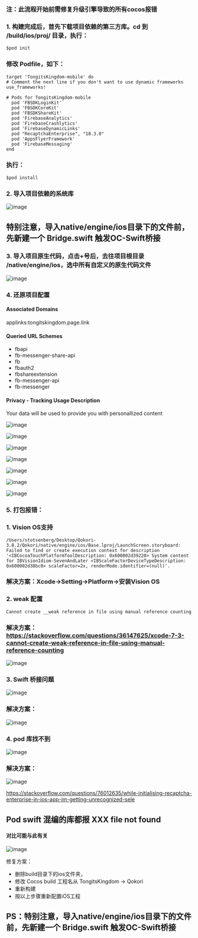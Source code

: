 
### 注：此流程开始前需修复升级引擎导致的所有cocos报错

### 1. 构建完成后，首先下载项目依赖的第三方库。cd 到 /build/ios/proj/ 目录，执行：

  ```
  $pod init
  ```
  ### 修改 Podfile，如下：

  ```
  target 'TongitsKingdom-mobile' do
  # Comment the next line if you don't want to use dynamic frameworks
  use_frameworks!

  # Pods for TongitsKingdom-mobile
    pod 'FBSDKLoginKit'
    pod 'FBSDKCoreKit'
    pod 'FBSDKShareKit'
    pod 'FirebaseAnalytics'
    pod 'FirebaseCrashlytics'
    pod 'FirebaseDynamicLinks'
    pod "RecaptchaEnterprise", "18.3.0"
    pod 'AppsFlyerFramework'
    pod 'FirebaseMessaging'
  end
  ```
  ### 执行：
  ```
  $pod install
  ```
### 2. 导入项目依赖的系统库

  ![image](https://github.com/Joooenn/blog/assets/15683811/0e36bc4f-89f5-40d6-800a-f8948d59225f)

## 特别注意，导入native/engine/ios目录下的文件前，先新建一个 Bridge.swift 触发OC-Swift桥接

### 3. 导入项目原生代码，点击+号后，去往项目根目录 /native/engine/ios，选中所有自定义的原生代码文件

  ![image](https://github.com/Joooenn/blog/assets/15683811/3c97edef-3598-4611-b680-dcf5cd553524)


### 4. 还原项目配置

  #### Associated Domains
  applinks:tongitskingdom.page.link

  #### Queried URL Schemes
  - fbapi
  - fb-messenger-share-api
  - fb
  - fbauth2
  - fbshareextension
  - fb-messenger-api
  - fb-messenger

  #### Privacy - Tracking Usage Description
  Your data will be used to provide you with personallized content

  ![image](https://github.com/Joooenn/blog/assets/15683811/918d16a8-ed52-4adf-91e1-b83985e14be6)

  ![image](https://github.com/Joooenn/blog/assets/15683811/0c3549cc-d07c-4c72-b948-fe407b318d3f)

  ![image](https://github.com/Joooenn/blog/assets/15683811/1efdcd68-e77f-4c3b-999a-e3bcacd9290c)

  ![image](https://github.com/Joooenn/blog/assets/15683811/8be91d8d-396a-45f5-8833-dc1ae2064601)

  ![image](https://github.com/Joooenn/blog/assets/15683811/7a2aa302-bef3-40e3-bc68-4504c2a32043)

  ![image](https://github.com/Joooenn/blog/assets/15683811/e44b02cc-27a6-46ce-9b45-8f73c8649ed3)

  ![image](https://github.com/Joooenn/blog/assets/15683811/5cfd4e91-75cc-419b-b302-749b9dd8915c)


### 5. 打包报错：

  ### 1. Vision OS支持
  ```
  /Users/stotsenberg/Desktop/Qokori-3.8.2/Qokori/native/engine/ios/Base.lproj/LaunchScreen.storyboard: Failed to find or create execution context for description '<IBCocoaTouchPlatformToolDescription: 0x600002d39220> System content for IBVisionIdiom-SevenAndLater <IBScaleFactorDeviceTypeDescription: 0x600002d38bc0> scaleFactor=2x, renderMode.identifier=(null)'.
  ```
  ### 解决方案：Xcode->Setting->Platform->安装Vision OS

  ### 2. weak 配置
  ```
  Cannot create __weak reference in file using manual reference counting
  ```
  ### 解决方案： https://stackoverflow.com/questions/36147625/xcode-7-3-cannot-create-weak-reference-in-file-using-manual-reference-counting

  ![image](https://github.com/Joooenn/blog/assets/15683811/786858cf-ce94-435b-bee1-21076eb0e147)

  ### 3. Swift 桥接问题

  ![image](https://github.com/Joooenn/blog/assets/15683811/a080106d-f335-4250-9cab-4c1e804913a3)

  ### 解决方案：

  ![image](https://github.com/Joooenn/blog/assets/15683811/2f39b468-b01d-49fc-a755-67a77377b93d)

  ### 4. pod 库找不到

  ![image](https://github.com/Joooenn/blog/assets/15683811/675f4eee-64d1-478f-97e4-e6abdbfe5d35)

  ### 解决方案：

  ![image](https://github.com/Joooenn/blog/assets/15683811/b9de7f4f-fae9-49b0-9888-9b96062280db)

  https://stackoverflow.com/questions/76012635/while-initialising-recaptcha-enterprise-in-ios-app-im-getting-unrecognized-sele

  ## Pod swift 混编的库都报 XXX file not found

  #### 对比可能与此有关
  ![image](https://github.com/Joooenn/blog/assets/15683811/1072eba8-bd99-44ab-9f41-1aed52dbdae9)

  修复方案：
  - 删除build目录下的ios文件夹，
  - 修改 Cocos build 工程名从 TongitsKingdom -> Qokori
  - 重新构建
  - 按以上步骤重新配置iOS工程
  
  ## PS：特别注意，导入native/engine/ios目录下的文件前，先新建一个 Bridge.swift 触发OC-Swift桥接

  







